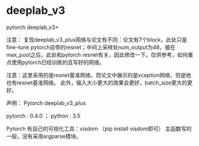 # deeplab_v3
pytorch deeplab_v3+

注意：
    复现deeplab_v3_plus网络与论文有不同：论文有7个block，此处只是fine-tune pytorch自带的resnet；中间上采样处num_output为48，接在max_pool之后，此处和pytorch resnet有关，因此修改一下。仅供参考，如何重点使用pytorch已经训练的且写好的网络。

注意：这里采用的是resnet基准网络，而论文中展示的是xception网络，但是他也有resnet基准网络。
此外，输入大小更大的效果会更好，batch_size更大的更好。

声明：
  Pytorch deeplab_v3_plus
  
  pytorch : 0.4.0 ； python : 3.5

Pytorch 有自己的可视化工具：visdom  （pip install visdom即可）
主函数写的一般，没有采用argparse模块。
